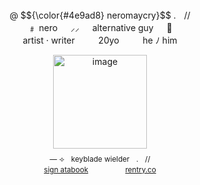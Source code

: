 <p align=center>
     
<br align=center>
      @ $${\color{#4e9ad8} neromaycry}$$  .ㅤ//


<br align=center>
     ﹟   nero   ㅤ         ⸝⸝   ㅤ         alternative guy   ㅤ         🦇 

<br align=center>
    artist · writer   ㅤ              ㅤ             20yo   ㅤ            ㅤ             he  ﾉ  him 

<p align=center>
     <img width="150" alt="image" src="https://64.media.tumblr.com/d710e52df7e33cb3e522d5374abf5f9f/b8a96f318af2d9fc-c8/s500x750/cc6cd616d69a23d943c9733819ad52066dd2dc72.png" />

<sub>
<br align=center>
— ⟢ㅤkeyblade wielderㅤ.ㅤ//


<br align=center>
     <a href="https://lightendshere.atabook.org">sign atabook</a>   ㅤ            ㅤ            ㅤ            ㅤ         
     <a href="https://rentry.co/yagamivr">rentry.co</a>
</sub>
